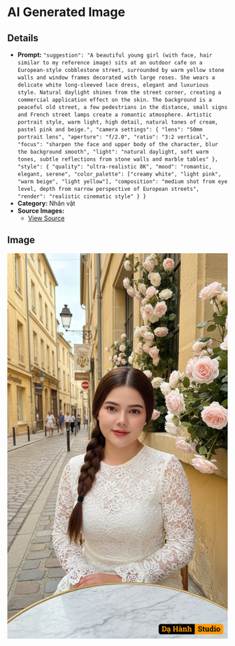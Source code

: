 # AI Generated Image

## Details
- **Prompt:** `"suggestion": "A beautiful young girl (with face, hair similar to my reference image) sits at an outdoor cafe on a European-style cobblestone street, surrounded by warm yellow stone walls and window frames decorated with large roses. She wears a delicate white long-sleeved lace dress, elegant and luxurious style. Natural daylight shines from the street corner, creating a commercial application effect on the skin. The background is a peaceful old street, a few pedestrians in the distance, small signs and French street lamps create a romantic atmosphere. Artistic portrait style, warm light, high detail, natural tones of cream, pastel pink and beige.",
"camera settings": {
"lens": "50mm portrait lens",
"aperture": "f/2.0",
"ratio": "3:2 vertical",
"focus": "sharpen the face and upper body of the character, blur the background smooth",
"light": "natural daylight, soft warm tones, subtle reflections from stone walls and marble tables"
},
"style": {
"quality": "ultra-realistic 8K",
"mood": "romantic, elegant, serene",
"color_palette": ["creamy white", "light pink", "warm beige", "light yellow"],
"composition": "medium shot from eye level, depth from narrow perspective of European streets",
"render": "realistic cinematic style"
}
}`
- **Category:** Nhân vật
- **Source Images:**
  - [View Source](https://raw.githubusercontent.com/lenzcomvth/ImageLibrary/main/Female.png)

## Image
![AI Generated Image](./image-2025-10-07T16-10-39-094Z-c58c2.png)